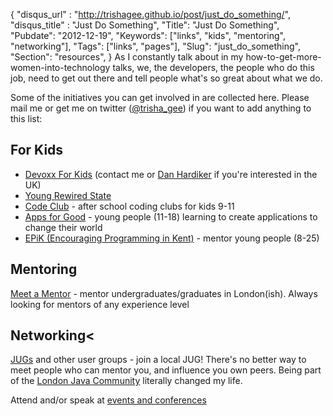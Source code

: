 {
 "disqus_url" : "http://trishagee.github.io/post/just_do_something/",
 "disqus_title" : "Just Do Something",
 "Title": "Just Do Something",
 "Pubdate": "2012-12-19",
 "Keywords": ["links", "kids", "mentoring", "networking"],
 "Tags": ["links", "pages"],
 "Slug": "just_do_something",
 "Section": "resources",
}
As I constantly talk about in my how-to-get-more-women-into-technology talks, we, the developers, the people who do this job,
need to get out there and tell people what's so great about what we do.
<!--more-->

Some of the initiatives you can get involved in are collected here. Please mail me or get me on twitter (<a href="https://twitter.com/trisha_gee">@trisha_gee</a>) if you want to add
anything to this list:

## For Kids
- [Devoxx For Kids](http://www.devoxx.com/display/4KIDS/Home) (contact me or [Dan Hardiker](https://twitter.com/dhardiker) if you're interested in the UK)
- [Young Rewired State](http://youngrewiredstate.org)
- <a href="http://www.codeclub.org.uk/">Code Club</a> - after school coding clubs for kids 9-11
- <a href="http://appsforgood.org/">Apps for Good</a> - young people (11-18) learning to create applications to change their world
- <a href="http://epik.org.uk/epikwiki/index.php/Main_Page">EPiK (Encouraging Programming in Kent)</a> - mentor young people (8-25)

## Mentoring
<a href="http://graduatedevelopercommunity.wordpress.com/2012/02/18/gdc-meet-a-mentor/">Meet a Mentor</a> - mentor undergraduates/graduates in London(ish). Always looking for mentors of any experience level

## Networking<
<a href="http://www.java.net/jugs/java-user-groups">JUGs</a> and other user groups - join a local JUG! There's no better way to meet people who can mentor you, and influence you own peers. Being part of the <a href="http://www.meetup.com/Londonjavacommunity/">London Java Community</a> literally changed my life.

Attend and/or speak at <a href="http://lanyrd.com/topics/java/">events and conferences</a>
